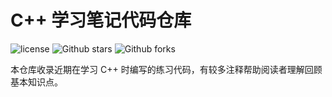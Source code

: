 # C++ 学习笔记代码仓库

![license](https://img.shields.io/badge/license-GPL--3.0-brightgreen)
![Github stars](https://img.shields.io/github/stars/muziing/CPP_Learning.svg)
![Github forks](https://img.shields.io/github/forks/muziing/CPP_Learning.svg)

本仓库收录近期在学习 C++ 时编写的练习代码，有较多注释帮助阅读者理解回顾基本知识点。

